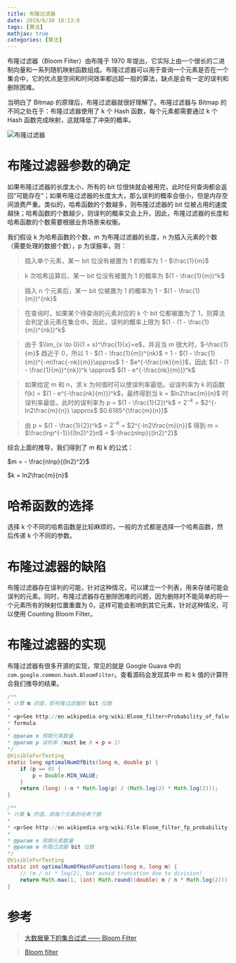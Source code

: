 ```yaml
---
title: 布隆过滤器
date: 2019/8/30 10:13:0
tags: [算法]
mathjax: true
categories: [算法]
---
```


布隆过滤器（Bloom Filter）由布隆于 1970 年提出，它实际上由一个很长的二进制向量和一系列随机映射函数组成。布隆过滤器可以用于查询一个元素是否在一个集合中，它的优点是空间和时间效率都远超一般的算法，缺点是会有一定的误判和删除困难。

<!--more-->

当明白了 Bitmap 的原理后，布隆过滤器就很好理解了。布隆过滤器与 Bitmap 的不同之处在于：布隆过滤器使用了 k 个 Hash 函数，每个元素都需要通过 k 个 Hash 函数完成映射，这就降低了冲突的概率。

![布隆过滤器](https://cdn.jsdelivr.net/gh/nekolr/image-hosting@201911242036/2019/08/30/6Pn.png)

# 布隆过滤器参数的确定
如果布隆过滤器的长度太小，所有的 bit 位很快就会被用完，此时任何查询都会返回“可能存在”；如果布隆过滤器的长度太大，那么误判的概率会很小，但是内存空间浪费严重。类似的，哈希函数的个数越多，则布隆过滤器的 bit 位被占用的速度越快；哈希函数的个数越少，则误判的概率又会上升。因此，布隆过滤器的长度和哈希函数的个数需要根据业务场景来权衡。

我们假设 k 为哈希函数的个数，m 为布隆过滤器的长度，n 为插入元素的个数（需要处理的数据个数），p 为误报率，则：

> 插入单个元素，某一 bit 位没有被置为 1 的概率为 1 - $\frac{1}{m}$

> k 次哈希运算后，某一 bit 位没有被置为 1 的概率为 $(1 - \frac{1}{m})^k$

> 插入 n 个元素后，某一 bit 位被置为 1 的概率为 1 - $(1 - \frac{1}{m})^{nk}$

> 在查询时，如果某个待查询的元素对应的 k 个 bit 位都被置为了 1，则算法会判定该元素在集合中。因此，误判的概率上限为 $(1 - (1 - \frac{1}{m})^{nk})^k$

> 由于 $\lim_{x \to 0}(1 + x)^\frac{1}{x}=e$，并且当 m 很大时，$-\frac{1}{m}$ 趋近于 0，所以 1 - $(1 - \frac{1}{m})^{nk}$ = 1 - $(1 - \frac{1}{m})^{-m\frac{-nk}{m}}\approx$ 1 - $e^{-\frac{nk}{m}}$，因此 $(1 - (1 - \frac{1}{m})^{nk})^k \approx$ $(1 - e^{-\frac{nk}{m}})^k$

> 如果给定 m 和 n，求 k 为何值时可以使误判率最低。设误判率为 k 的函数 f(k) = $(1 - e^{-\frac{nk}{m}})^k$，最终得到当 k = $ln2\frac{m}{n}$ 时误判率最低，此时的误判率为 p = $(1 - \frac{1}{2})^k$ = $2^{-k}$ = $2^{-ln2\frac{m}{n}} \approx$ $0.6185^{\frac{m}{n}}$

> 由 p = $(1 - \frac{1}{2})^k$ = $2^{-k}$ = $2^{-ln2\frac{m}{n}}$ 得到 m = $\frac{lnp^{-1}}{(ln2)^2}n$ = $-\frac{nlnp}{(ln2)^2}$

综合上面的推导，我们得到了 m 和 k 的公式：

$m = - \frac{nlnp}{(ln2)^2}$

$k = ln2\frac{m}{n}$

# 哈希函数的选择
选择 k 个不同的哈希函数是比较麻烦的，一般的方式都是选择一个哈希函数，然后传递 k 个不同的参数。

# 布隆过滤器的缺陷
布隆过滤器存在误判的可能，针对这种情况，可以建立一个列表，用来存储可能会误判的元素。同时，布隆过滤器存在删除困难的问题，因为删除时不能简单的将一个元素所有的映射位置重置为 0，这样可能会影响到其它元素，针对这种情况，可以使用 Counting Bloom Filter。

# 布隆过滤器的实现
布隆过滤器有很多开源的实现，常见的就是 Google Guava 中的 `com.google.common.hash.BloomFilter`。查看源码会发现其中 m 和 k 值的计算符合我们推导的结果。

```java
/**
* 计算 m 的值，即布隆过滤器的 bit 位数
*
* <p>See http://en.wikipedia.org/wiki/Bloom_filter#Probability_of_false_positives for the
* formula.
*
* @param n 预期元素数量
* @param p 误判率 (must be 0 < p < 1)
*/
@VisibleForTesting
static long optimalNumOfBits(long n, double p) {
    if (p == 0) {
        p = Double.MIN_VALUE;
    }
    return (long) (-n * Math.log(p) / (Math.log(2) * Math.log(2)));
}

/**
* 计算 k 的值，即每个元素的哈希个数
*
* <p>See http://en.wikipedia.org/wiki/File:Bloom_filter_fp_probability.svg for the formula.
*
* @param n 预期元素数量
* @param m 布隆过滤器 bit 位数
*/
@VisibleForTesting
static int optimalNumOfHashFunctions(long n, long m) {
    // (m / n) * log(2), but avoid truncation due to division!
    return Math.max(1, (int) Math.round((double) m / n * Math.log(2)));
}
```

# 参考
> [大数据量下的集合过滤 —— Bloom Filter](https://www.cnblogs.com/z941030/p/9218356.html)

> [Bloom filter](https://en.wikipedia.org/wiki/Bloom_filter)